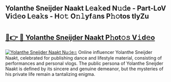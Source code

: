 ## Yolanthe Sneijder Naakt L𝚎a𝚔ed N𝚞𝚍e - Part-LoV Vi𝚍𝚎o L𝚎a𝚔s - H𝚘𝚝 O𝚗𝚕yf𝚊ns P𝚑𝚘tos tIyZu

# <h2><a href="http://kfc6afj.oniu.top/?m=Yolanthe+Sneijder+Naakt">🔗👉 🔴 Yolanthe Sneijder Naakt P𝚑ot𝚘𝚜 V𝚒d𝚎o</a></h2>

[![Yolanthe Sneijder Naakt Nu𝚍e𝚜](https://i.imgur.com/0qMVB7G.gif)](http://kfc6afj.oniu.top/?m=Yolanthe+Sneijder+Naakt)
Online influencer Yolanthe Sneijder Naakt, celebrated for publishing dance and lifestyle material, consisting of performances and personal vlogs. The public persona of Yolanthe Sneijder Naakt is defined by its sincere and genuine demeanor, but the mysteries of his private life remain a tantalizing enigma.  
